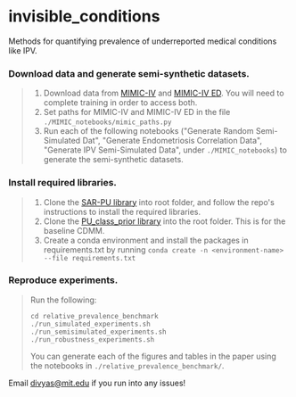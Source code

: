 # invisible_conditions
Methods for quantifying prevalence of underreported medical conditions like IPV. 

### Download data and generate semi-synthetic datasets.

> 1. Download data from [MIMIC-IV](https://physionet.org/content/mimiciv/0.4/) and [MIMIC-IV ED](https://physionet.org/content/mimic-iv-ed/1.0/). You will need to complete training in order to access both.
> 2. Set paths for MIMIC-IV and MIMIC-IV ED in the file ```./MIMIC_notebooks/mimic_paths.py```
> 3. Run each of the following notebooks ("Generate Random Semi-Simulated Dat", "Generate Endometriosis Correlation Data", "Generate IPV Semi-Simulated Data", under ```./MIMIC_notebooks```) to generate the semi-synthetic datasets.

### Install required libraries.

> 1. Clone the [SAR-PU library](https://github.com/ML-KULeuven/SAR-PU) into root folder, and follow the repo's instructions to install the required libraries.
> 2. Clone the [PU_class_prior library](https://github.com/teisseyrep/PU_class_prior.git) into the root folder. This is for the baseline CDMM. 
> 3. Create a conda environment and install the packages in requirements.txt by running 
> ``` conda create -n <environment-name> --file requirements.txt ```

### Reproduce experiments.

> Run the following: 
> ```
> cd relative_prevalence_benchmark
> ./run_simulated_experiments.sh
> ./run_semisimulated_experiments.sh
> ./run_robustness_experiments.sh
> ```
> You can generate each of the figures and tables in the paper using the notebooks in ```./relative_prevalence_benchmark/```. 

Email divyas@mit.edu if you run into any issues!

